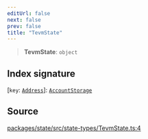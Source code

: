 ```yaml
---
editUrl: false
next: false
prev: false
title: "TevmState"
---
```


> **TevmState**: `object`

## Index signature

 \[`key`: [`Address`](/reference/tevm/utils/type-aliases/address/)\]: [`AccountStorage`](/reference/tevm/state/interfaces/accountstorage/)

## Source

[packages/state/src/state-types/TevmState.ts:4](https://github.com/evmts/tevm-monorepo/blob/main/packages/state/src/state-types/TevmState.ts#L4)
